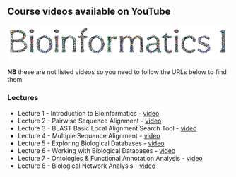 ## Course videos available on YouTube

![image](../resources/bio1_header.png)

**NB** these are not listed videos so you need to follow the URLs below to find them

### Lectures
- Lecture 1 - Introduction to Bioinformatics - [video](https://youtu.be/eDrC0fIhVLI)
- Lecture 2 - Pairwise Sequence Alignment - [video](https://youtu.be/Tn9IsYOz3ws)
- Lecture 3 - BLAST Basic Local Alignment Search Tool - [video](https://youtu.be/euT19RKtm8o)
- Lecture 4 - Multiple Sequence Alignment - [video](https://youtu.be/dOPVd86GrNQ)
- Lecture 5 - Exploring Biological Databases - [video](https://youtu.be/_9Uo_RkJEK4)
- Lecture 6 - Working with Biological Databases - [video](https://youtu.be/hAMQJjkGnvM)
- Lecture 7 - Ontologies & Functional Annotation Analysis - [video](https://youtu.be/c1Ft_G8PzYE)
- Lecture 8 - Biological Network Analysis - [video](https://youtu.be/eRG07rLQVX4)
